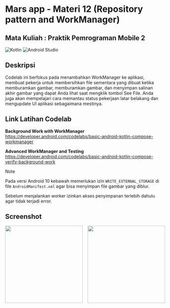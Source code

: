 # Mars app - Materi 12 (Repository pattern and WorkManager)

## Mata Kuliah : Praktik Pemrograman Mobile 2

![Kotlin](https://img.shields.io/badge/kotlin-%237F52FF.svg?style=for-the-badge&logo=kotlin&logoColor=white)
![Android Studio](https://img.shields.io/badge/android%20studio-346ac1?style=for-the-badge&logo=android%20studio&logoColor=white)

## Deskripsi

Codelab ini berfokus pada menambahkan WorkManager ke aplikasi, membuat pekerja untuk membersihkan file sementara yang dibuat ketika memburamkan gambar, memburamkan gambar, dan menyimpan salinan akhir gambar yang dapat Anda lihat saat mengklik tombol See File. Anda juga akan mempelajari cara memantau status pekerjaan latar belakang dan mengupdate UI aplikasi sebagaimana mestinya.

## Link Latihan Codelab

**Background Work with WorkManager** <br>
https://developer.android.com/codelabs/basic-android-kotlin-compose-workmanager

**Advanced WorkManager and Testing** <br>
https://developer.android.com/codelabs/basic-android-kotlin-compose-verify-background-work

> [!NOTE]
> Pada versi Android 10 kebawah memerlukan izin `WRITE_EXTERNAL_STORAGE` di file `AndroidManifest.xml` agar bisa menyimpan file gambar yang diblur.
> 
> Sebelum menjalankan worker izinkan akses penyimpanan terlebih dahulu agar tidak terjadi error.

## Screenshot
<div style="display: flex; gap: 16px">
    <img src="https://developer.android.com/static/codelabs/basic-android-kotlin-compose-workmanager/img/2bdb6fdc2567e96_856.png" width="250px" />
    <img src="https://developer.android.com/static/codelabs/basic-android-kotlin-compose-workmanager/img/10c653bb5b84c4b2_856.png" width="250px" />
</div>
